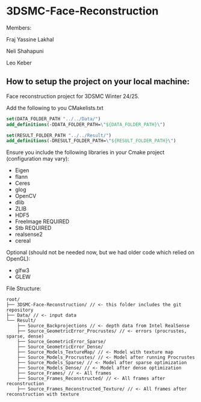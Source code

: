 # 3DSMC-Face-Reconstruction
Members:

Fraj Yassine Lakhal

Neli Shahapuni

Leo Keber

## How to setup the project on your local machine:

Face reconstruction project for 3DSMC Winter 24/25.

Add the following to you CMakelists.txt
```cmake
set(DATA_FOLDER_PATH "../../Data/")
add_definitions(-DDATA_FOLDER_PATH=\"${DATA_FOLDER_PATH}\")

set(RESULT_FOLDER_PATH "../../Result/")
add_definitions(-DRESULT_FOLDER_PATH=\"${RESULT_FOLDER_PATH}\")
```

Ensure you include the following libraries in your Cmake project (configuration may vary):
- Eigen
- flann
- Ceres
- glog
- OpenCV
- dlib
- ZLIB
- HDF5
- FreeImage REQUIRED
- Stb REQUIRED
- realsense2
- cereal

Optional (should not be needed now, but we had older code which relied on OpenGL):
- glfw3
- GLEW

File Structure:
```
root/
├── 3DSMC-Face-Reconstruction/ // <- this folder includes the git repository
├── Data/ // <- input data
└── Result/
    ├── Source_Backprojections // <- depth data from Intel RealSense
    ├── Source_GeometricError_Procrustes/ // <- errors (procrustes, sparse, dense)
    ├── Source_GeometricError_Sparse/ 
    ├── Source_GeometricError_Dense/
    ├── Source_Models_TextureMap/ // <- Model with texture map
    ├── Source_Models_Procrustes/ // <- Model after running Procrustes
    ├── Source_Models_Sparse/ // <- Model after sparse optimization
    ├── Source_Models_Dense/ // <- Model after dense optimization
    ├── Source_Frames/ // <- All frames
    ├── Source_Frames_Reconstructed/ // <- All frames after reconstruction
    ├── Source_Frames_Reconstructed_Texture/ // <- All frames after reconstruction with texture
```
